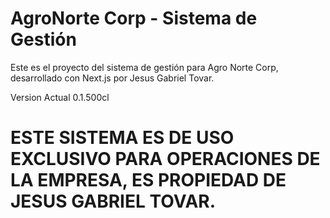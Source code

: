 # AgroNorte Corp - Sistema de Gestión

Este es el proyecto del sistema de gestión para Agro Norte Corp, desarrollado con Next.js por Jesus Gabriel Tovar.

Version Actual 0.1.500cl

# ESTE SISTEMA ES DE USO EXCLUSIVO PARA OPERACIONES DE LA EMPRESA, ES PROPIEDAD DE JESUS GABRIEL TOVAR.